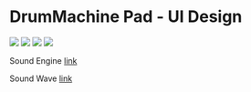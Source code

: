 # DrumMachine Pad - UI Design


<html>

<img src="https://media.giphy.com/media/xT9IgHCeTBBnAUbWtG/giphy.gif">
<img src="https://media.giphy.com/media/3o7aD2thfbi50cZc2Y/giphy.gif">
<img src="https://media.giphy.com/media/3o7aCW3fCVs0KvLQPu/giphy.gif">
<img src="https://media.giphy.com/media/3ohhwiGkenU5hJGr3W/giphy.gif">

Sound Engine <a href="https://github.com/tyrionchiang/DrumMachine">link</a>

Sound Wave <a href="https://github.com/tyrionchiang/waveView">link</a>

</html>
